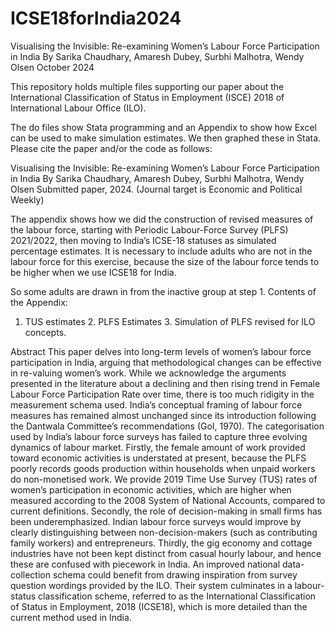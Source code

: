 # ICSE18forIndia2024

Visualising the Invisible: 
Re-examining Women’s Labour Force Participation in India
By Sarika Chaudhary, Amaresh Dubey, Surbhi Malhotra, Wendy Olsen
October 2024

This repository holds multiple files supporting our paper about the International Classification of Status in Employment (ISCE) 2018 of International Labour Office (ILO).

The do files show Stata programming and an Appendix to show how Excel can be used to make simulation estimates. We then graphed these in Stata. 
Please cite the paper and/or the code as follows:

Visualising the Invisible:  Re-examining Women’s Labour Force Participation in India
By Sarika Chaudhary, Amaresh Dubey, Surbhi Malhotra, Wendy Olsen
Submitted paper, 2024. (Journal target is Economic and Political Weekly)

The appendix shows how we did the construction of revised measures of the labour force, starting with Periodic Labour-Force Survey (PLFS) 2021/2022, then moving to India’s ICSE-18 statuses as simulated percentage estimates. 
It is necessary to include adults who are not in the labour force for this exercise, because the size of the labour force tends to be higher when we use ICSE18 for India.

So some adults are drawn in from the inactive group at step 1. 
Contents of the Appendix:
1.	TUS estimates  2.  PLFS Estimates  3. Simulation of PLFS revised for ILO concepts.

Abstract
This paper delves into long-term levels of women’s labour force participation in India, arguing that methodological changes can be effective in re-valuing women’s work. While we acknowledge the arguments presented in the literature about a declining and then rising trend in Female Labour Force Participation Rate over time, there is too much ridigity in the measurement schema used. India’s conceptual framing of labour force measures has remained almost unchanged since its introduction following the Dantwala Committee’s recommendations (GoI, 1970). The categorisation used by India’s labour force surveys has failed to capture three evolving dynamics of labour market. Firstly, the female amount of work provided toward economic activities is understated at present, because the PLFS poorly records goods production within households when unpaid workers do non-monetised work. We provide 2019 Time Use Survey (TUS) rates of women’s participation in economic activities, which are higher when measured according to the 2008 System of National Accounts, compared to current definitions. Secondly, the role of decision-making in small firms has been underemphasized. Indian labour force surveys would improve by clearly distinguishing between non-decision-makers (such as contributing family workers) and entrepreneurs. Thirdly, the gig economy and cottage industries have not been kept distinct from casual hourly labour, and hence these are confused with piecework in India.  An improved national data-collection schema could benefit from drawing inspiration from survey question wordings provided by the ILO. Their system culminates in a labour-status classification scheme, referred to as the International Classification of Status in Employment, 2018 (ICSE18), which is more detailed than the current method used in India.

